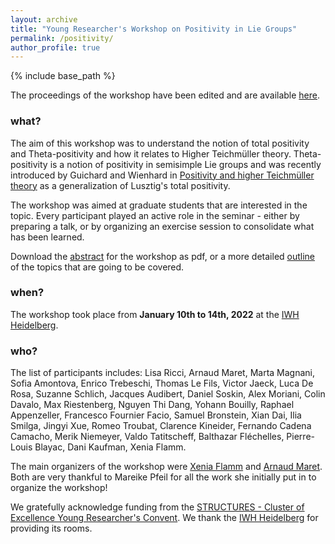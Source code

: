 ```yaml
---
layout: archive
title: "Young Researcher's Workshop on Positivity in Lie Groups"
permalink: /positivity/
author_profile: true
---
```


{% include base_path %}

The proceedings of the workshop have been edited and are available [here](http://arnaudmaret.github.io/files/theta_positivity_proceedings.pdf).

### what? 
The aim of this workshop was to understand the notion of total positivity and Theta-positivity and how it relates to Higher Teichmüller theory. Theta-positivity is a notion of positivity in semisimple Lie groups and was recently introduced by Guichard and Wienhard in [Positivity and higher Teichmüller theory](https://arxiv.org/abs/1802.02833) as a generalization of Lusztig's total positivity.

The workshop was aimed at graduate students that are interested in the topic. Every participant played an active role in the seminar - either by preparing a talk, or by organizing an exercise session to consolidate what has been learned.

Download the [abstract](http://arnaudmaret.github.io/files/positivity-abstract.pdf) for the workshop as pdf, or a more detailed [outline](http://arnaudmaret.github.io/files/positivity-outline.pdf) of the topics that are going to be covered. 

### when? 
The workshop took place from **January 10th to 14th, 2022** at the [IWH Heidelberg](https://www.uni-heidelberg.de/einrichtungen/iwh/).

### who?

The list of participants includes: Lisa Ricci, Arnaud Maret, Marta Magnani, Sofia Amontova, Enrico Trebeschi, Thomas Le Fils, Victor Jaeck, Luca De Rosa, Suzanne Schlich, Jacques Audibert, Daniel Soskin, Alex Moriani, Colin Davalo, Max Riestenberg, Nguyen Thi Dang, Yohann Bouilly, Raphael Appenzeller, Francesco Fournier Facio, Samuel Bronstein, Xian Dai, Ilia Smilga, Jingyi Xue, Romeo Troubat, Clarence Kineider, Fernando Cadena Camacho, Merik Niemeyer, Valdo Tatitscheff, Balthazar Fléchelles, Pierre-Louis Blayac, Dani Kaufman, Xenia Flamm.

The main organizers of the workshop were [Xenia Flamm](https://people.math.ethz.ch/~xflamm/) and [Arnaud Maret](http://arnaudmaret.github.io/). Both are very thankful to Mareike Pfeil for all the work she initially put in to organize the workshop!

We gratefully acknowledge funding from the [STRUCTURES - Cluster of Excellence Young Researcher's Convent](https://www.structures.uni-heidelberg.de/). We thank the [IWH Heidelberg](https://www.uni-heidelberg.de/einrichtungen/iwh/) for providing its rooms. 


